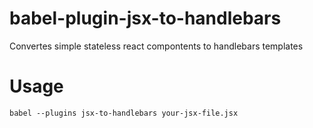 # babel-plugin-jsx-to-handlebars
Convertes simple stateless react compontents to handlebars templates

# Usage

    babel --plugins jsx-to-handlebars your-jsx-file.jsx
